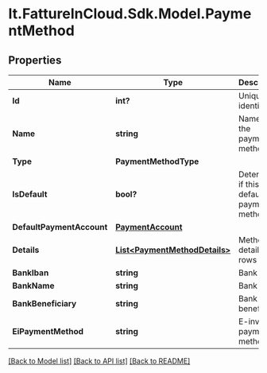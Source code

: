 # It.FattureInCloud.Sdk.Model.PaymentMethod

## Properties

Name | Type | Description | Notes
------------ | ------------- | ------------- | -------------
**Id** | **int?** | Unique identifier | [optional] 
**Name** | **string** | Name of the payment method | [optional] 
**Type** | **PaymentMethodType** |  | [optional] 
**IsDefault** | **bool?** | Determines if this is the default payment method. | [optional] 
**DefaultPaymentAccount** | [**PaymentAccount**](PaymentAccount.md) |  | [optional] 
**Details** | [**List&lt;PaymentMethodDetails&gt;**](PaymentMethodDetails.md) | Method details rows | [optional] 
**BankIban** | **string** | Bank iban | [optional] 
**BankName** | **string** | Bank name | [optional] 
**BankBeneficiary** | **string** | Bank beneficiary | [optional] 
**EiPaymentMethod** | **string** | E-invoice payment method | [optional] 

[[Back to Model list]](../README.md#documentation-for-models) [[Back to API list]](../README.md#documentation-for-api-endpoints) [[Back to README]](../README.md)

